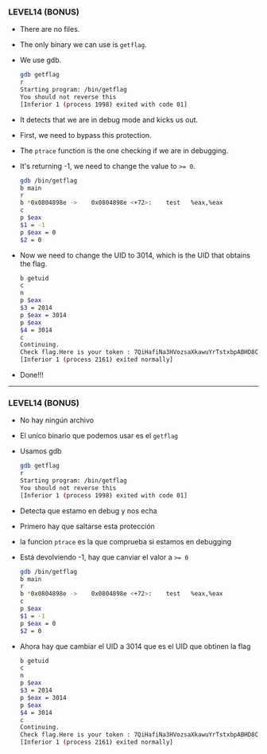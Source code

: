 ### LEVEL14 (BONUS)

- There are no files.

- The only binary we can use is `getflag`.

- We use gdb.
    ```bash
    gdb getflag
    r
    Starting program: /bin/getflag
    You should not reverse this
    [Inferior 1 (process 1998) exited with code 01]
    ```

- It detects that we are in debug mode and kicks us out.

- First, we need to bypass this protection.

- The `ptrace` function is the one checking if we are in debugging.

- It's returning -1, we need to change the value to `>= 0`.
    ```bash
   gdb /bin/getflag
   b main
   r
   b *0x0804898e ->    0x0804898e <+72>:	test   %eax,%eax
   c
   p $eax 
   $1 = -1
   p $eax = 0
   $2 = 0
   ```

- Now we need to change the UID to 3014, which is the UID that obtains the flag.
    ```bash
    b getuid
    c
    n
    p $eax 
    $3 = 2014
    p $eax = 3014
    p $eax
    $4 = 3014
    c
    Continuing.
    Check flag.Here is your token : 7QiHafiNa3HVozsaXkawuYrTstxbpABHD8CPnHJ
    [Inferior 1 (process 2161) exited normally]
    ```

- Done!!!

---

### LEVEL14 (BONUS)

- No hay ningún archivo

- El uníco binario que podemos usar es el `getflag`

- Usamos gdb
    ```bash
    gdb getflag
    r
    Starting program: /bin/getflag
    You should not reverse this
    [Inferior 1 (process 1998) exited with code 01]
    ```

- Detecta que estamo en debug y nos echa

- Primero hay que saltarse esta protección

- la funcion `ptrace` es la que comprueba si estamos en debugging

- Está devolviendo -1, hay que canviar el valor a `>= 0`
    ```bash
   gdb /bin/getflag
   b main
   r
   b *0x0804898e ->    0x0804898e <+72>:	test   %eax,%eax
   c
   p $eax 
   $1 = -1
   p $eax = 0
   $2 = 0
   ```

- Ahora hay que cambiar el UID a 3014 que es el UID que obtinen la flag
    ```bash
    b getuid
    c
    n
    p $eax 
    $3 = 2014
    p $eax = 3014
    p $eax
    $4 = 3014
    c
    Continuing.
    Check flag.Here is your token : 7QiHafiNa3HVozsaXkawuYrTstxbpABHD8CPnHJ
    [Inferior 1 (process 2161) exited normally]
    ```


